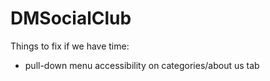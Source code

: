 DMSocialClub
============

Things to fix if we have time:
  - pull-down menu accessibility on categories/about us tab
  
